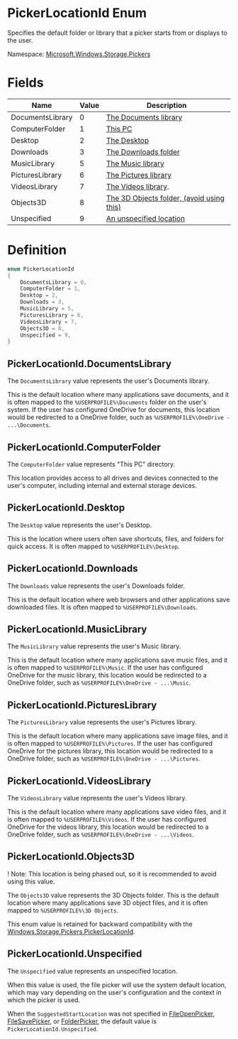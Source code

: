 PickerLocationId Enum
===

Specifies the default folder or library that a picker starts from or displays to the user.

Namespace: [Microsoft.Windows.Storage.Pickers](./Microsoft.Windows.Storage.Pickers.md)

# Fields

| **Name**           | **Value** | **Description**                                                 |
|--------------------|-----------|-----------------------------------------------------------------|
| DocumentsLibrary   | 0         | [The Documents library](#pickerlocationiddocumentslibrary)      |
| ComputerFolder     | 1         | [This PC](#pickerlocationidcomputerfolder)                      |
| Desktop            | 2         | [The Desktop](#pickerlocationiddesktop)                         |
| Downloads          | 3         | [The Downloads folder](#pickerlocationiddownloads)              |
| MusicLibrary       | 5         | [The Music library](#pickerlocationidmusiclibrary)              |
| PicturesLibrary    | 6         | [The Pictures library](#pickerlocationidpictureslibrary)        |
| VideosLibrary      | 7         | [The Videos library](#pickerlocationidvideoslibrary).           |
| Objects3D          | 8         | [The 3D Objects folder, (avoid using this)](#pickerlocationidobjects3d)|
| Unspecified        | 9         | [An unspecified location](#pickerlocationidunspecified)         |

# Definition

```C#
enum PickerLocationId
{
    DocumentsLibrary = 0,
    ComputerFolder = 1,
    Desktop = 2,
    Downloads = 3,
    MusicLibrary = 5,
    PicturesLibrary = 6,
    VideosLibrary = 7,
    Objects3D = 8,
    Unspecified = 9,
}
```

## PickerLocationId.DocumentsLibrary
The `DocumentsLibrary` value represents the user's Documents library.

This is the default location where many applications save documents, and it is often mapped 
to the `%USERPROFILE%\Documents` folder on the user's system. 
If the user has configured OneDrive for documents, this location would be redirected to a OneDrive 
folder, such as `%USERPROFILE%\OneDrive - ...\Documents`.

## PickerLocationId.ComputerFolder
The `ComputerFolder` value represents "This PC" directory.

This location provides access to all drives and devices connected to the user's computer, 
including internal and external storage devices.

## PickerLocationId.Desktop
The `Desktop` value represents the user's Desktop.

This is the location where users often save shortcuts, files, and folders for quick access. 
It is often mapped to `%USERPROFILE%\Desktop`.

## PickerLocationId.Downloads
The `Downloads` value represents the user's Downloads folder.

This is the default location where web browsers and other applications save downloaded files. 
It is often mapped to `%USERPROFILE%\Downloads`.

## PickerLocationId.MusicLibrary
The `MusicLibrary` value represents the user's Music library.

This is the default location where many applications save music files, and it is often mapped 
to `%USERPROFILE%\Music`. If the user has configured OneDrive for the music library, this location 
would be redirected to a OneDrive folder, such as `%USERPROFILE%\OneDrive - ...\Music`.

## PickerLocationId.PicturesLibrary
The `PicturesLibrary` value represents the user's Pictures library.

This is the default location where many applications save image files, and it is often mapped 
to `%USERPROFILE%\Pictures`. If the user has configured OneDrive for the pictures library, this 
location would be redirected to a OneDrive folder, such as `%USERPROFILE%\OneDrive - ...\Pictures`.

## PickerLocationId.VideosLibrary
The `VideosLibrary` value represents the user's Videos library.

This is the default location where many applications save video files, and it is often mapped 
to `%USERPROFILE%\Videos`. If the user has configured OneDrive for the videos library, this location 
would be redirected to a OneDrive folder, such as `%USERPROFILE%\OneDrive - ...\Videos`.

## PickerLocationId.Objects3D
! Note: This location is being phased out, so it is recommended to avoid using this value.

The `Objects3D` value represents the 3D Objects folder. This is the default location where many 
applications save 3D object files, and it is often mapped to `%USERPROFILE%\3D Objects`.

This enum value is retained for backward compatibility with the [Windows.Storage.Pickers.PickerLocationId](https://learn.microsoft.com/en-us/uwp/api/windows.storage.pickers.pickerlocationid).

## PickerLocationId.Unspecified
The `Unspecified` value represents an unspecified location.

When this value is used, the file picker will use the system default location, which may vary 
depending on the user's configuration and the context in which the picker is used.

When the `SuggestedStartLocation` was not specified in [FileOpenPicker](./FileOpenPicker.md), 
[FileSavePicker](./FileSavePicker.md), or [FolderPicker](./FolderPicker.md), 
the default value is `PickerLocationId.Unspecified`.
